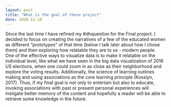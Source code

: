 ```yaml
---
layout: post
title: "What is the goal of these project"
date: 2020-11-10
---
```


Since the last time I have refined my #dhquestion for the Final project. I decided to focus on creating the narratives of a few of the educated women as different “prototypes” of that time (below I talk later about how I chose them) and then exploring how relatable they are to us - modern people.  
One of the effective ways to visualize data is to make it relatable on the individual level, like what we have seen in the big data visualization of 2016 US elections, when one could zoom in as close as their neighborhood and explore the voting results. Additionally, the science of learning outlines making and using associations as the core learning principle (Kosslyn, 2017). Thus, if my final goal is not only to entertain but also to educate, invoking associations with past or present personal experiences will instigate better memory of the content and hopefully a reader will be able to retrieve some knowledge in the future.
